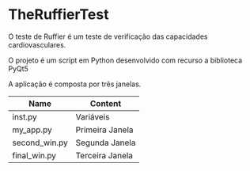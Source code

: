 # TheRuffierTest

O teste de Ruffier é um teste de verificação das capacidades cardiovasculares.

O projeto é um script em Python desenvolvido com recurso a biblioteca PyQt5

A aplicação é composta por três janelas.

Name | Content
----------- | ---------
inst.py | Variáveis
my_app.py | Primeira Janela
second_win.py | Segunda Janela
final_win.py | Terceira Janela
